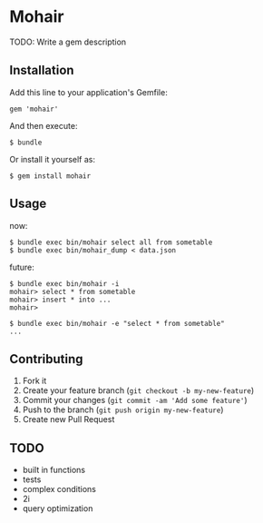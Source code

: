 # Mohair

TODO: Write a gem description

## Installation

Add this line to your application's Gemfile:

    gem 'mohair'

And then execute:

    $ bundle

Or install it yourself as:

    $ gem install mohair

## Usage

now:

```
$ bundle exec bin/mohair select all from sometable
$ bundle exec bin/mohair_dump < data.json
```

future:

```
$ bundle exec bin/mohair -i
mohair> select * from sometable
mohair> insert * into ...
mohair>
```

```
$ bundle exec bin/mohair -e "select * from sometable"
...
```


## Contributing

1. Fork it
2. Create your feature branch (`git checkout -b my-new-feature`)
3. Commit your changes (`git commit -am 'Add some feature'`)
4. Push to the branch (`git push origin my-new-feature`)
5. Create new Pull Request

## TODO

- built in functions
- tests
- complex conditions
- 2i
- query optimization
